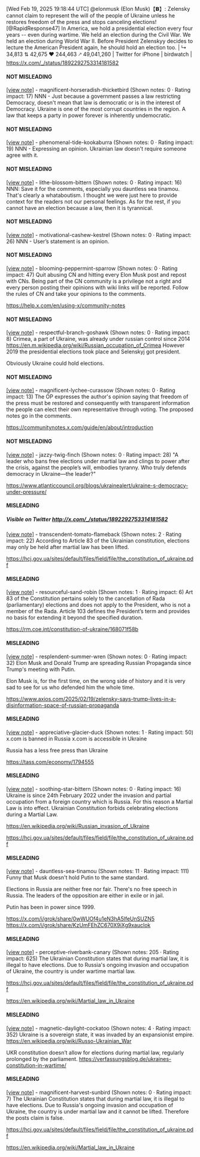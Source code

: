 [Wed Feb 19, 2025 19:18:44 UTC] @elonmusk (Elon Musk)【𝗕】: Zelensky cannot claim to represent the will of the people of Ukraine unless he restores freedom of the press and stops canceling elections! [@RapidResponse47] In America, we hold a presidential election every four years -- even during wartime. We held an election during the Civil War. We held an election during World War II. Before President Zelenskyy decides to lecture the American President again, he should hold an election too. | ↳ 34,813 ⇅ 42,675 ♥ 244,463 🡕 49,041,260 | Twitter for iPhone | birdwatch | https://x.com/_/status/1892292753314181582

#### NOT MISLEADING

[[view note]](https://x.com/i/birdwatch/n/1892300465389654220) - magnificent-horseradish-thicketbird (Shown notes: 0 · Rating impact: 17)
NNN - Just because a government passes a law restricting Democracy, doesn't mean that law is democratic or is in the interest of Democracy. Ukraine is one of the most corrupt countries in the region. A law that keeps a party in power forever is inherently undemocratic.


#### NOT MISLEADING

[[view note]](https://x.com/i/birdwatch/n/1892309269040480686) - phenomenal-tide-kookaburra (Shown notes: 0 · Rating impact: 19)
NNN - Expressing an opinion. Ukrainian law doesn't require someone agree with it.

#### NOT MISLEADING

[[view note]](https://x.com/i/birdwatch/n/1892325190392303663) - lithe-blossom-bittern (Shown notes: 0 · Rating impact: 16)
NNN:  Save it for the comments, especially you dauntless sea tinamou.  That's clearly a whataboutism.  I thought we were just here to provide context for the readers not our personal feelings. As for the rest, if you cannot have an election because a law, then it is tyrannical.

#### NOT MISLEADING

[[view note]](https://x.com/i/birdwatch/n/1892325799371460759) - motivational-cashew-kestrel (Shown notes: 0 · Rating impact: 26)
NNN - User’s statement is an opinion.

#### NOT MISLEADING

[[view note]](https://x.com/i/birdwatch/n/1892329612937744864) - blooming-peppermint-sparrow (Shown notes: 0 · Rating impact: 47)
Quit abusing CN and hitting every Elon Musk post and repost with CNs. Being part of the CN community is a privilege not a right and every person posting their opinions with wiki links will be reported. Follow the rules of CN and take your opinions to the comments.

https://help.x.com/en/using-x/community-notes

#### NOT MISLEADING

[[view note]](https://x.com/i/birdwatch/n/1892347269011427577) - respectful-branch-goshawk (Shown notes: 0 · Rating impact: 8)
Crimea, a part of Ukraine, was already under russian control since 2014
https://en.m.wikipedia.org/wiki/Russian_occupation_of_Crimea
However 2019 the presidential elections took place and Selenskyj got president.

Obviously Ukraine could hold elections.

#### NOT MISLEADING

[[view note]](https://x.com/i/birdwatch/n/1892371181212139967) - magnificent-lychee-curassow (Shown notes: 0 · Rating impact: 13)
The OP expresses the author's opinion saying that freedom of the press must be restored and consequently with transparent information the people can elect their own representative through voting. The proposed notes go in the comments.

https://communitynotes.x.com/guide/en/about/introduction

#### NOT MISLEADING

[[view note]](https://x.com/i/birdwatch/n/1892487755055194572) - jazzy-twig-finch (Shown notes: 0 · Rating impact: 28)
"A leader who bans free elections under martial law and clings to power after the crisis, against the people’s will, embodies tyranny. Who truly defends democracy in Ukraine—the leader?"

https://www.atlanticcouncil.org/blogs/ukrainealert/ukraine-s-democracy-under-pressure/

#### MISLEADING
##### Visible on Twitter http://x.com/_/status/1892292753314181582
[[view note]](https://x.com/i/birdwatch/n/1892506744321949820) - transcendent-tomato-flameback (Shown notes: 2 · Rating impact: 22)
According to Article 83 of the Ukrainian constitution, elections may only be held after martial law has been lifted.

https://hcj.gov.ua/sites/default/files/field/file/the_constitution_of_ukraine.pdf

#### MISLEADING

[[view note]](https://x.com/i/birdwatch/n/1892527543523156283) - resourceful-sand-robin (Shown notes: 1 · Rating impact: 6)
Art 83 of the Constitution pertains solely to the cancellation of Rada (parliamentary) elections and does not apply to the President, who is not a member of the Rada. Article 103 defines the President’s term and provides no basis for extending it beyond the specified duration.

https://rm.coe.int/constitution-of-ukraine/168071f58b

#### MISLEADING

[[view note]](https://x.com/i/birdwatch/n/1892423942868013217) - resplendent-summer-wren (Shown notes: 0 · Rating impact: 32)
Elon Musk and Donald Trump are spreading Russian Propaganda since Trump's meeting with Putin. 

Elon Musk is, for the first time, on the wrong side of history and it is very sad to see for us who defended him the whole time.

https://www.axios.com/2025/02/19/zelensky-says-trump-lives-in-a-disinformation-space-of-russian-propaganda

#### MISLEADING

[[view note]](https://x.com/i/birdwatch/n/1892345162484842541) - appreciative-glacier-duck (Shown notes: 1 · Rating impact: 50)
x.com is banned in Russia
x.com is accessible in Ukraine

Russia has a less free press than Ukraine

https://tass.com/economy/1794555

#### MISLEADING

[[view note]](https://x.com/i/birdwatch/n/1892324036035960995) - soothing-star-bittern (Shown notes: 0 · Rating impact: 16)
Ukraine is since 24th February 2022 under the invasion and partial occupation from a foreign country which is Russia. For this reason a Martial Law is into effect. Ukrainian Constitution forbids celebrating elections during a Martial Law.

https://en.wikipedia.org/wiki/Russian_invasion_of_Ukraine

https://hcj.gov.ua/sites/default/files/field/file/the_constitution_of_ukraine.pdf

#### MISLEADING

[[view note]](https://x.com/i/birdwatch/n/1892310547603083583) - dauntless-sea-tinamou (Shown notes: 11 · Rating impact: 111)
Funny that Musk doesn't hold Putin to the same standard.

Elections in Russia are neither free nor fair. There's no free speech in Russia. The leaders of the opposition are either in exile or in jail.

Putin has been in power since 1999.

https://x.com/i/grok/share/0wWUOf4u1eN3hA5lfeUnSUZN5
https://x.com/i/grok/share/KzUmFEhZC670X9iXg9xauclok

#### MISLEADING

[[view note]](https://x.com/i/birdwatch/n/1892309823959814319) - perceptive-riverbank-canary (Shown notes: 205 · Rating impact: 625)
The Ukrainian Constitution states that during martial law, it is illegal to have elections.  Due to Russia's ongoing invasion and occupation of Ukraine, the country is under wartime martial law.

https://hcj.gov.ua/sites/default/files/field/file/the_constitution_of_ukraine.pdf

https://en.wikipedia.org/wiki/Martial_law_in_Ukraine

#### MISLEADING

[[view note]](https://x.com/i/birdwatch/n/1892299811837354051) - magnetic-daylight-cockatoo (Shown notes: 4 · Rating impact: 352)
Ukraine is a sovereign state, it was invaded by an expansionist empire.
https://en.wikipedia.org/wiki/Russo-Ukrainian_War 

UKR constitution doesn’t allow for elections during martial law, regularly prolonged by the parliament.
https://verfassungsblog.de/ukraines-constitution-in-wartime/

#### MISLEADING

[[view note]](https://x.com/i/birdwatch/n/1892295309314691436) - magnificent-harvest-sunbird (Shown notes: 0 · Rating impact: 7)
The Ukrainian Constitution states that during martial law, it is illegal to have elections.  Due to Russia's ongoing invasion and occupation of Ukraine, the country is under martial law and it cannot be lifted. Therefore the posts claim is false.

https://hcj.gov.ua/sites/default/files/field/file/the_constitution_of_ukraine.pdf

https://en.wikipedia.org/wiki/Martial_law_in_Ukraine
